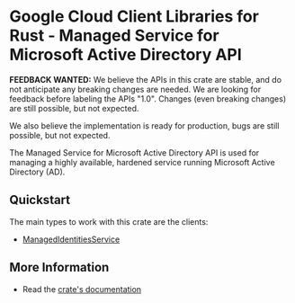 # Google Cloud Client Libraries for Rust - Managed Service for Microsoft Active Directory API

<!-- Code generated by sidekick. DO NOT EDIT. -->

**FEEDBACK WANTED:** We believe the APIs in this crate are stable, and
do not anticipate any breaking changes are needed. We are looking for
feedback before labeling the APIs "1.0". Changes (even breaking changes)
are still possible, but not expected.

We also believe the implementation is ready for production, bugs are
still possible, but not expected.

The Managed Service for Microsoft Active Directory API is used for managing
a highly available, hardened service running Microsoft Active Directory
(AD).

## Quickstart

The main types to work with this crate are the clients:

- [ManagedIdentitiesService]

## More Information

- Read the [crate's documentation](https://docs.rs/google-cloud-managedidentities-v1/latest/google-cloud-managedidentities-v1)

[ManagedIdentitiesService]: https://docs.rs/google-cloud-managedidentities-v1/latest/google_cloud_managedidentities_v1/client/struct.ManagedIdentitiesService.html
